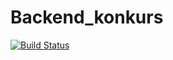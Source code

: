 # Backend_konkurs

[![Build Status](https://travis-ci.com/neronim1141/Backend_konkurs.svg?token=nqjsd2t6kssxxRuRAqpy&branch=development)](https://travis-ci.com/neronim1141/Backend_konkurs)
